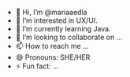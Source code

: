 - 👋 Hi, I’m @mariaaedla
- 👀 I’m interested in UX/UI.
- 🌱 I’m currently learning Java.
- 💞️ I’m looking to collaborate on ...
- 📫 How to reach me ...
- 😄 Pronouns: SHE/HER
- ⚡ Fun fact: ...

<!---
mariaaedla/mariaaedla is a ✨ special ✨ repository because its `README.md` (this file) appears on your GitHub profile.
You can click the Preview link to take a look at your changes.
--->
